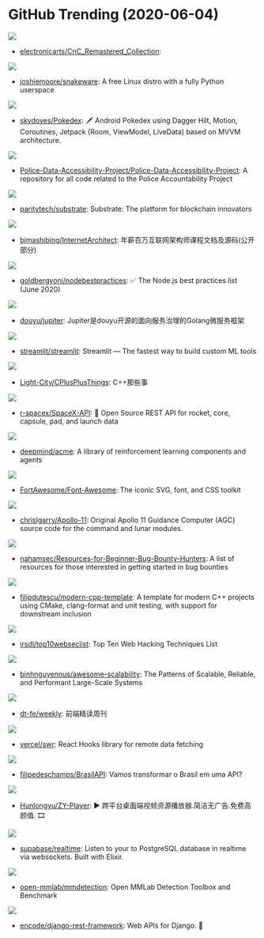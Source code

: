 # GitHub Trending (2020-06-04)

![](https://img.shields.io/badge/C%2B%2B-New%201-green?style=flat-square&logo=appveyor)
- [electronicarts/CnC_Remastered_Collection](https://github.com/electronicarts/CnC_Remastered_Collection): 

![](https://img.shields.io/badge/Python-New%20471-green?style=flat-square&logo=appveyor)
- [joshiemoore/snakeware](https://github.com/joshiemoore/snakeware): A free Linux distro with a fully Python userspace

![](https://img.shields.io/badge/Kotlin-New%20124-green?style=flat-square&logo=appveyor)
- [skydoves/Pokedex](https://github.com/skydoves/Pokedex): 🗡️ Android Pokedex using Dagger Hilt, Motion, Coroutines, Jetpack (Room, ViewModel, LiveData) based on MVVM architecture.

![](https://img.shields.io/badge/Python-New%2069-green?style=flat-square&logo=appveyor)
- [Police-Data-Accessibility-Project/Police-Data-Accessibility-Project](https://github.com/Police-Data-Accessibility-Project/Police-Data-Accessibility-Project): A repository for all code related to the Police Accountability Project

![](https://img.shields.io/badge/Rust-New%2049-green?style=flat-square&logo=appveyor)
- [paritytech/substrate](https://github.com/paritytech/substrate): Substrate: The platform for blockchain innovators

![](https://img.shields.io/badge/Java-New%20185-green?style=flat-square&logo=appveyor)
- [bjmashibing/InternetArchitect](https://github.com/bjmashibing/InternetArchitect): 年薪百万互联网架构师课程文档及源码(公开部分)

![](https://img.shields.io/badge/JavaScript-New%20204-green?style=flat-square&logo=appveyor)
- [goldbergyoni/nodebestpractices](https://github.com/goldbergyoni/nodebestpractices): ✅ The Node.js best practices list (June 2020)

![](https://img.shields.io/badge/Go-New%20149-green?style=flat-square&logo=appveyor)
- [douyu/jupiter](https://github.com/douyu/jupiter): Jupiter是douyu开源的面向服务治理的Golang微服务框架

![](https://img.shields.io/badge/TypeScript-New%2042-green?style=flat-square&logo=appveyor)
- [streamlit/streamlit](https://github.com/streamlit/streamlit): Streamlit — The fastest way to build custom ML tools

![](https://img.shields.io/badge/C%2B%2B-New%20195-green?style=flat-square&logo=appveyor)
- [Light-City/CPlusPlusThings](https://github.com/Light-City/CPlusPlusThings): C++那些事

![](https://img.shields.io/badge/JavaScript-New%20261-green?style=flat-square&logo=appveyor)
- [r-spacex/SpaceX-API](https://github.com/r-spacex/SpaceX-API): 🚀 Open Source REST API for rocket, core, capsule, pad, and launch data

![](https://img.shields.io/badge/Python-New%20250-green?style=flat-square&logo=appveyor)
- [deepmind/acme](https://github.com/deepmind/acme): A library of reinforcement learning components and agents

![](https://img.shields.io/badge/JavaScript-New%2037-green?style=flat-square&logo=appveyor)
- [FortAwesome/Font-Awesome](https://github.com/FortAwesome/Font-Awesome): The iconic SVG, font, and CSS toolkit

![](https://img.shields.io/badge/Assembly-New%2077-green?style=flat-square&logo=appveyor)
- [chrislgarry/Apollo-11](https://github.com/chrislgarry/Apollo-11): Original Apollo 11 Guidance Computer (AGC) source code for the command and lunar modules.

![](https://img.shields.io/badge/none-New%20118-green?style=flat-square&logo=appveyor)
- [nahamsec/Resources-for-Beginner-Bug-Bounty-Hunters](https://github.com/nahamsec/Resources-for-Beginner-Bug-Bounty-Hunters): A list of resources for those interested in getting started in bug bounties

![](https://img.shields.io/badge/CMake-New%20127-green?style=flat-square&logo=appveyor)
- [filipdutescu/modern-cpp-template](https://github.com/filipdutescu/modern-cpp-template): A template for modern C++ projects using CMake, clang-format and unit testing, with support for downstream inclusion

![](https://img.shields.io/badge/none-New%2095-green?style=flat-square&logo=appveyor)
- [irsdl/top10webseclist](https://github.com/irsdl/top10webseclist): Top Ten Web Hacking Techniques List

![](https://img.shields.io/badge/none-New%2071-green?style=flat-square&logo=appveyor)
- [binhnguyennus/awesome-scalability](https://github.com/binhnguyennus/awesome-scalability): The Patterns of Scalable, Reliable, and Performant Large-Scale Systems

![](https://img.shields.io/badge/none-New%20105-green?style=flat-square&logo=appveyor)
- [dt-fe/weekly](https://github.com/dt-fe/weekly): 前端精读周刊

![](https://img.shields.io/badge/TypeScript-New%2094-green?style=flat-square&logo=appveyor)
- [vercel/swr](https://github.com/vercel/swr): React Hooks library for remote data fetching

![](https://img.shields.io/badge/JavaScript-New%2039-green?style=flat-square&logo=appveyor)
- [filipedeschamps/BrasilAPI](https://github.com/filipedeschamps/BrasilAPI): Vamos transformar o Brasil em uma API?

![](https://img.shields.io/badge/Vue-New%20239-green?style=flat-square&logo=appveyor)
- [Hunlongyu/ZY-Player](https://github.com/Hunlongyu/ZY-Player): ▶️ 跨平台桌面端视频资源播放器.简洁无广告.免费高颜值. 🎞

![](https://img.shields.io/badge/Elixir-New%20198-green?style=flat-square&logo=appveyor)
- [supabase/realtime](https://github.com/supabase/realtime): Listen to your to PostgreSQL database in realtime via websockets. Built with Elixir.

![](https://img.shields.io/badge/Python-New%2080-green?style=flat-square&logo=appveyor)
- [open-mmlab/mmdetection](https://github.com/open-mmlab/mmdetection): Open MMLab Detection Toolbox and Benchmark

![](https://img.shields.io/badge/Python-New%20130-green?style=flat-square&logo=appveyor)
- [encode/django-rest-framework](https://github.com/encode/django-rest-framework): Web APIs for Django. 🎸

